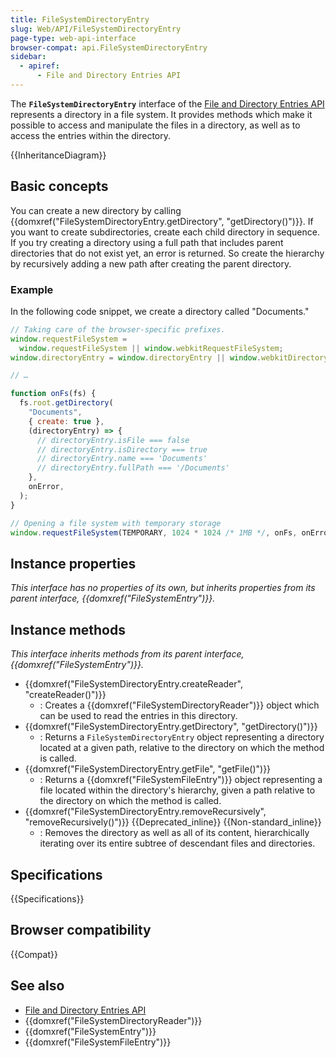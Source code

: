 ```yaml
---
title: FileSystemDirectoryEntry
slug: Web/API/FileSystemDirectoryEntry
page-type: web-api-interface
browser-compat: api.FileSystemDirectoryEntry
sidebar:
  - apiref:
      - File and Directory Entries API
---
```


The **`FileSystemDirectoryEntry`** interface of the [File and Directory Entries API](/en-US/docs/Web/API/File_and_Directory_Entries_API) represents a directory in a file system. It provides methods which make it possible to access and manipulate the files in a directory, as well as to access the entries within the directory.

{{InheritanceDiagram}}

## Basic concepts

You can create a new directory by calling {{domxref("FileSystemDirectoryEntry.getDirectory", "getDirectory()")}}. If you want to create subdirectories, create each child directory in sequence. If you try creating a directory using a full path that includes parent directories that do not exist yet, an error is returned. So create the hierarchy by recursively adding a new path after creating the parent directory.

### Example

In the following code snippet, we create a directory called "Documents."

```js
// Taking care of the browser-specific prefixes.
window.requestFileSystem =
  window.requestFileSystem || window.webkitRequestFileSystem;
window.directoryEntry = window.directoryEntry || window.webkitDirectoryEntry;

// …

function onFs(fs) {
  fs.root.getDirectory(
    "Documents",
    { create: true },
    (directoryEntry) => {
      // directoryEntry.isFile === false
      // directoryEntry.isDirectory === true
      // directoryEntry.name === 'Documents'
      // directoryEntry.fullPath === '/Documents'
    },
    onError,
  );
}

// Opening a file system with temporary storage
window.requestFileSystem(TEMPORARY, 1024 * 1024 /* 1MB */, onFs, onError);
```

## Instance properties

_This interface has no properties of its own, but inherits properties from its parent interface, {{domxref("FileSystemEntry")}}._

## Instance methods

_This interface inherits methods from its parent interface, {{domxref("FileSystemEntry")}}._

- {{domxref("FileSystemDirectoryEntry.createReader", "createReader()")}}
  - : Creates a {{domxref("FileSystemDirectoryReader")}} object which can be used to read the entries in this directory.
- {{domxref("FileSystemDirectoryEntry.getDirectory", "getDirectory()")}}
  - : Returns a `FileSystemDirectoryEntry` object representing a directory located at a given path, relative to the directory on which the method is called.
- {{domxref("FileSystemDirectoryEntry.getFile", "getFile()")}}
  - : Returns a {{domxref("FileSystemFileEntry")}} object representing a file located within the directory's hierarchy, given a path relative to the directory on which the method is called.
- {{domxref("FileSystemDirectoryEntry.removeRecursively", "removeRecursively()")}} {{Deprecated_inline}} {{Non-standard_inline}}
  - : Removes the directory as well as all of its content, hierarchically iterating over its entire subtree of descendant files and directories.

## Specifications

{{Specifications}}

## Browser compatibility

{{Compat}}

## See also

- [File and Directory Entries API](/en-US/docs/Web/API/File_and_Directory_Entries_API)
- {{domxref("FileSystemDirectoryReader")}}
- {{domxref("FileSystemEntry")}}
- {{domxref("FileSystemFileEntry")}}
